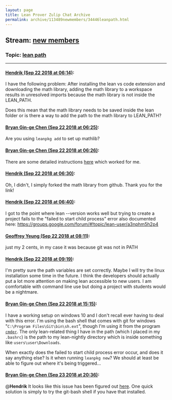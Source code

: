 ```yaml
---
layout: page
title: Lean Prover Zulip Chat Archive 
permalink: archive/113489newmembers/34446leanpath.html
---
```


## Stream: [new members](index.html)
### Topic: [lean path](34446leanpath.html)

---

#### [Hendrik (Sep 22 2018 at 06:14)](https://leanprover.zulipchat.com/#narrow/stream/113489-new%20members/topic/lean%20path/near/134421026):
I have the following problem: After installing the lean vs code extension and downloading the math library, adding the math library to a workspace results in unresolved imports because the math library is not inside the LEAN_PATH.

Does this mean that the math library needs to be saved inside the lean folder or is there a way to add the path to the math library to LEAN_PATH?

#### [Bryan Gin-ge Chen (Sep 22 2018 at 06:25)](https://leanprover.zulipchat.com/#narrow/stream/113489-new%20members/topic/lean%20path/near/134421303):
Are you using `leanpkg add` to set up mathlib?

#### [Bryan Gin-ge Chen (Sep 22 2018 at 06:26)](https://leanprover.zulipchat.com/#narrow/stream/113489-new%20members/topic/lean%20path/near/134421304):
There are some detailed instructions [here](https://xenaproject.wordpress.com/2017/12/02/how-to-install-mathlib-and-keep-it-up-to-date/) which worked for me.

#### [Hendrik (Sep 22 2018 at 06:30)](https://leanprover.zulipchat.com/#narrow/stream/113489-new%20members/topic/lean%20path/near/134421464):
Oh, I didn't, I simply forked the math library from github. Thank you for the link!

#### [Hendrik (Sep 22 2018 at 06:40)](https://leanprover.zulipchat.com/#narrow/stream/113489-new%20members/topic/lean%20path/near/134421708):
I got to the point where lean --version works well but trying to create a project fails to the "failed to start child process" error also documented here: https://groups.google.com/forum/#!topic/lean-user/a3nphm5h2p4

#### [Geoffrey Yeung (Sep 22 2018 at 08:11)](https://leanprover.zulipchat.com/#narrow/stream/113489-new%20members/topic/lean%20path/near/134424116):
just my 2 cents, in my case it was because git was not in PATH

#### [Hendrik (Sep 22 2018 at 09:19)](https://leanprover.zulipchat.com/#narrow/stream/113489-new%20members/topic/lean%20path/near/134425890):
I'm pretty sure the path variables are set correctly. Maybe I will try the linux installation some time in the future. I think the developers should actually put a lot more attention on making lean accessible to new users. I am comfortable with command line use but doing a project with students would be a nightmare.

#### [Bryan Gin-ge Chen (Sep 22 2018 at 15:15)](https://leanprover.zulipchat.com/#narrow/stream/113489-new%20members/topic/lean%20path/near/134437284):
I have a working setup on windows 10 and I don't recall ever having to deal with this error. I'm using the bash shell that comes with git for windows "`C:\Program Files\Git\bin\sh.ext`", though I'm using it from the program [`cmder`](http://cmder.net). The only lean-related thing I have in the path (which I placed in my `.bashrc`) is the path to my lean-nightly directory which is inside something like `users\user\Downloads`.

When exactly does the failed to start child process error occur, and does it say anything else? Is it when running `leanpkg new`? We should at least be able to figure out where it's being triggered...

#### [Bryan Gin-ge Chen (Sep 23 2018 at 20:36)](https://leanprover.zulipchat.com/#narrow/stream/113489-new%20members/topic/lean%20path/near/134487011):
@**Hendrik** It looks like this issue has been figured out [here](https://leanprover.zulipchat.com/#narrow/stream/113488-general/subject/leanpkg/near/134482297). One quick solution is simply to try the git-bash shell if you have that installed.

